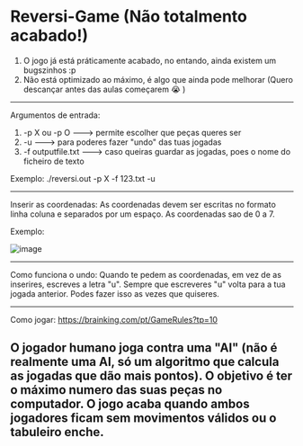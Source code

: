 # Reversi-Game (Não totalmento acabado!)

1) O jogo já está práticamente acabado, no entando, ainda existem um bugszinhos :p
2) Não está optimizado ao máximo, é algo que ainda pode melhorar
(Quero descançar antes das aulas começarem 😭 )

---------------------------------------------------------------------------------------

Argumentos de entrada:
1) -p X   ou   -p O  ---> permite escolher que peças queres ser
2) -u                ---> para poderes fazer "undo" das tuas jogadas
3) -f outputfile.txt ---> caso queiras guardar as jogadas, poes o nome do ficheiro de texto

Exemplo:  ./reversi.out -p X -f 123.txt -u

---------------------------------------------------------------------------------------

Inserir as coordenadas:
As coordenadas devem ser escritas no formato linha coluna e separados por um espaço.
As coordenadas sao de 0 a 7.

Exemplo: 

![image](https://github.com/user-attachments/assets/c3d167f5-16b4-43bf-910f-ddc11b18b593)


---------------------------------------------------------------------------------------

Como funciona o undo:
Quando te pedem as coordenadas, em vez de as inserires, escreves a letra "u".
Sempre que escreveres "u" volta para a tua jogada anterior.
Podes fazer isso as vezes que quiseres.


---------------------------------------------------------------------------------------
Como jogar: https://brainking.com/pt/GameRules?tp=10

O jogador humano joga contra uma "AI" (não é realmente uma AI, só um algoritmo que calcula
as jogadas que dão mais pontos).
O objetivo é ter o máximo numero das suas peças no computador.
O jogo acaba quando ambos jogadores ficam sem movimentos válidos ou o tabuleiro enche. 
---------------------------------------------------------------------------------------
